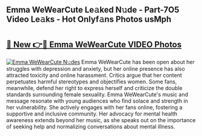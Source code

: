 ## Emma WeWearCute Le𝚊ked N𝚞de - Part-7O5 Video Le𝚊ks - Hot Onlyf𝚊ns Photos usMph

# <h2><a href="http://ab15921.deff.icu/?id=Emma+WeWearCute">🔗 New 👉🔴 Emma WeWearCute VIDEO Photos</a></h2>

[![Emma WeWearCute N𝚞des](https://i.imgur.com/rIISA9y.gif)](http://ab15921.deff.icu/?id=Emma+WeWearCute)
Emma WeWearCute has been open about her struggles with depression and anxiety, but her online presence has also attracted toxicity and online harassment. Critics argue that her content perpetuates harmful stereotypes and objectifies women. Some fans, meanwhile, defend her right to express herself and criticize the double standards surrounding female sexuality. Emma WeWearCute's music and message resonate with young audiences who find solace and strength in her vulnerability. She actively engages with her fans online, fostering a supportive and inclusive community. Her advocacy for mental health awareness extends beyond her music, as she speaks out on the importance of seeking help and normalizing conversations about mental illness.
